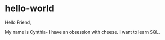# hello-world

Hello Friend, 

My name is Cynthia- I have an obsession with cheese. I want to learn SQL.